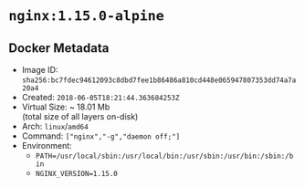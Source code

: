 # `nginx:1.15.0-alpine`

## Docker Metadata

- Image ID: `sha256:bc7fdec94612093c8dbd7fee1b86486a810cd448e065947807353dd74a7a20a4`
- Created: `2018-06-05T18:21:44.363684253Z`
- Virtual Size: ~ 18.01 Mb  
  (total size of all layers on-disk)
- Arch: `linux`/`amd64`
- Command: `["nginx","-g","daemon off;"]`
- Environment:
  - `PATH=/usr/local/sbin:/usr/local/bin:/usr/sbin:/usr/bin:/sbin:/bin`
  - `NGINX_VERSION=1.15.0`
